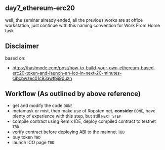 ## day7_ethereum-erc20
well, the seminar already ended, all the previous works are at office workstation, just continue with this naming convention for Work From Home task

## Disclaimer
based on: 
- https://hashnode.com/post/how-to-build-your-own-ethereum-based-erc20-token-and-launch-an-ico-in-next-20-minutes-cjbcpwzec01c93awtbij90uzn

## Workflow (As outlined by above reference)
- get and modify the code `DONE`
- metamask or mist, then make use of Ropsten net, **consider** `DONE`, have plenty of experience with this step, but still `NEXT STEP`
- compile contract using Remix IDE, deploy compiled contract to testnet `TBD`
- verify contract before deploying ABI to the mainnet `TBD`
- buy token `TBD`
- launch ICO page `TBD`
